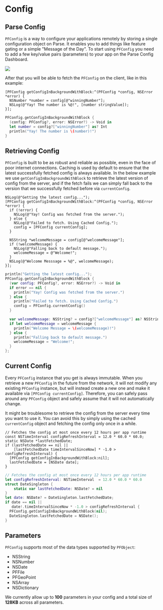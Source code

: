 # Config

## Parse Config

`PFConfig` is a way to configure your applications remotely by storing a single configuration object on Parse. It enables you to add things like feature gating or a simple "Message of the Day". To start using `PFConfig` you need to add a few key/value pairs (parameters) to your app on the Parse Config Dashboard.

![](/images/docs/config_editor.png)

After that you will be able to fetch the `PFConfig` on the client, like in this example:

```objc
[PFConfig getConfigInBackgroundWithBlock:^(PFConfig *config, NSError *error) {
  NSNumber *number = config[@"winningNumber"];
  NSLog(@"Yay! The number is %@!", [number stringValue]);
}];
```
```swift
PFConfig.getConfigInBackgroundWithBlock {
  (config: PFConfig?, error: NSError?) -> Void in
  let number = config?["winningNumber"] as? Int
  println("Yay! The number is \(number)!")
}
```

## Retrieving Config

`PFConfig` is built to be as robust and reliable as possible, even in the face of poor internet connections. Caching is used by default to ensure that the latest successfully fetched config is always available. In the below example we use `getConfigInBackgroundWithBlock` to retrieve the latest version of config from the server, and if the fetch fails we can simply fall back to the version that we successfully fetched before via `currentConfig`.

```objc
NSLog(@"Getting the latest config...");
[PFConfig getConfigInBackgroundWithBlock:^(PFConfig *config, NSError *error) {
  if (!error) {
    NSLog(@"Yay! Config was fetched from the server.");
  } else {
    NSLog(@"Failed to fetch. Using Cached Config.");
    config = [PFConfig currentConfig];
  }

  NSString *welcomeMessage = config[@"welcomeMessage"];
  if (!welcomeMessage) {
    NSLog(@"Falling back to default message.");
    welcomeMessage = @"Welcome!";
  }
  NSLog(@"Welcome Messsage = %@", welcomeMessage);
}];
```
```swift
println("Getting the latest config...");
PFConfig.getConfigInBackgroundWithBlock {
  (var config: PFConfig?, error: NSError?) -> Void in
  if error == nil {
    println("Yay! Config was fetched from the server.")
  } else {
    println("Failed to fetch. Using Cached Config.")
    config = PFConfig.currentConfig()
  }

  var welcomeMessage: NSString? = config?["welcomeMessage"] as? NSString
  if let welcomeMessage = welcomeMessage {
    println("Welcome Message = \(welcomeMessage)!")
  } else {
    println("Falling back to default message.")
    welcomeMessage = "Welcome!";
  }
};
```

## Current Config

Every `PFConfig` instance that you get is always immutable. When you retrieve a new `PFConfig` in the future from the network, it will not modify any existing `PFConfig` instance, but will instead create a new one and make it available via `[PFConfig currentConfig]`. Therefore, you can safely pass around any `PFConfig` object and safely assume that it will not automatically change.

It might be troublesome to retrieve the config from the server every time you want to use it. You can avoid this by simply using the cached `currentConfig` object and fetching the config only once in a while.

```objc
// Fetches the config at most once every 12 hours per app runtime
const NSTimeInterval configRefreshInterval = 12.0 * 60.0 * 60.0;
static NSDate *lastFetchedDate;
if (lastFetchedDate == nil ||
    [lastFetchedDate timeIntervalSinceNow] * -1.0 > configRefreshInterval) {
  [PFConfig getConfigInBackgroundWithBlock:nil];
  lastFetchedDate = [NSDate date];
}
```
```swift
// Fetches the config at most once every 12 hours per app runtime
let configRefreshInterval: NSTimeInterval  = 12.0 * 60.0 * 60.0
struct DateSingleton {
    static var lastFetchedDate: NSDate? = nil
}
let date: NSDate? = DateSingleton.lastFetchedDate;
if date == nil ||
   date!.timeIntervalSinceNow * -1.0 > configRefreshInterval {
  PFConfig.getConfigInBackgroundWithBlock(nil);
  DateSingleton.lastFetchedDate = NSDate();
}
```


## Parameters

`PFConfig`  supports most of the data types supported by `PFObject`:

*   NSString
*   NSNumber
*   NSDate
*   PFFile
*   PFGeoPoint
*   NSArray
*   NSDictionary

We currently allow up to **100** parameters in your config and a total size of **128KB** across all parameters.
